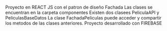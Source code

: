 Proyecto en REACT JS con el patron de diseño Fachada
Las clases se encuentran en la carpeta componentes
Existen dos clasees PeliculaAPI y PeliculasBaseDatos
La clase FachadaPeliculas puede acceder y compartir los metodos de las clases anteriores.
Proyecto desarrollado con FIREBASE

